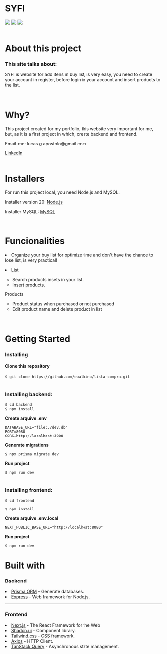 <h1>SYFI</h1>
<img src="../list_buy/frontend/public/login-image.png">
<img src="../list_buy/frontend/public/register-image.png">
<img src="../list_buy/frontend/public/list-buy-image.png">
<br/>
<br/>
<h1>About this project</h1>
<h3>This site talks about:</h3>
<p>SYFI is website for add itens in buy list, is very easy, you need to create your account in register, before login in your account and insert products to the list.</p>
<br/>
<h1>Why?</h1>
<p>This project created for my portfolio, this website very important for me, but, as it is a first project in which, create backend and frontend.
</p>
<p>Email-me: lucas.g.apostolo@gmail.com</p>
<a href="http://www.linkedin.com/in/lucas-gonçalves-922b7b272">LinkedIn</a>
<br/>
<br/>
<h1>Installers</h1>
<p>For run this project local, you need Node.js and MySQL.</p>
<p>Installer version 20: <a href="https://nodejs.org/en/download/current">Node.js</a></p>
<p>Installer MySQL: <a href="https://dev.mysql.com/downloads/installer/">MySQL</a></p>
<br/>
<h1>Funcionalities</h1>
<p><li/>Organize your buy list for optimize time and don't have the chance to lose list, is very practical!</p>
<p><li/>List</p>
<ul style="list-style-type:circle;">
  <li>Search products insets in your list.</li>
  <li>Insert products.</li>
</ul>
<p>Products</p>
<ul style="list-style-type:circle;">
  <li>Product status when purchased or not purchased</li>
  <li>Edit product name and delete product in list</li>
</ul>
<br/>
<h1>Getting Started</h1>
<h3>Installing</h3>
<h4>Clone this repository</h4>

```shell
$ git clone https://github.com/eualbino/lista-compra.git
```

#

### Installing backend:

```shell
$ cd backend
$ npm install
```

<strong>Create arquive .env</strong>

```
DATABASE_URL="file:./dev.db"
PORT=8080
CORS=http://localhost:3000
```

<strong>Generate migrations</strong>

```shell
$ npx prisma migrate dev
```

<strong>Run project</strong>

```shell
$ npm run dev
```

#

### Installing frontend:

```shell
$ cd frontend

$ npm install
```

<strong>Create arquive .env.local</strong>

```
NEXT_PUBLIC_BASE_URL="http://localhost:8080"
```

<strong>Run project</strong>

```shell
$ npm run dev
```

#

# Built with

### Backend

<li><a href="https://www.prisma.io/">Prisma ORM</a> - Generate databases.</li>
<li><a href="https://expressjs.com/">Express</a> - Web framework for Node.js.</li>
<hr>
<h3>Frontend</h3>
<li><a href="https://nextjs.org/">Next.js</a> - 
The React Framework for the Web</li>
<li><a href="https://ui.shadcn.com/">Shadcn.ui</a> - Component library.</li>
<li><a href="https://tailwindcss.com/">Tailwind.css</a> - CSS framework.</li>
<li><a href="https://axios-http.com/">Axios</a> - HTTP Client.</li>
<li><a href="https://tanstack.com/">TanStack Query</a> - Asynchronous state management.</li>
